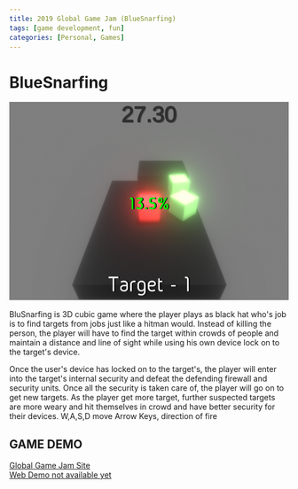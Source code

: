 ```yaml
---
title: 2019 Global Game Jam (BlueSnarfing)
tags: [game development, fun]
categories: [Personal, Games]
---
```


# BlueSnarfing
![](/assets/images/GlobalGameJam2018.png)

BluSnarfing is 3D cubic game where the player plays as black hat who's job is to find targets from jobs just like a hitman would. Instead of killing the person, the player will have to find the target within crowds of people and maintain a distance and line of sight while using his own device lock on to the target's device. 

Once the user's device has locked on to the target's, the player will enter into the target's internal security and defeat the defending firewall and security units. Once all the security is taken care of, the player will go on to get new targets. As the player get more target, further suspected targets are more weary and hit themselves in crowd and have better security for their devices. W,A,S,D move Arrow Keys, direction of fire

## GAME DEMO
<a href="https://v3.globalgamejam.org/2018/games/bluesnarfing"> Global Game Jam Site </a>
<br>
<a href=""> Web Demo not available yet </a>
